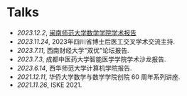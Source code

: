 # <i class="fas fa-comment-dots"></i> Talks
- *2023.12.2*, [闽南师范大学数学学院学术报告](https://math.mnnu.edu.cn/info/1101/7033.htm)
- *2023.11.24*, 2023年四川省博士后医工交叉学术交流主持. 
- *2023.7.11*, 西南财经大学"双优"论坛报告. 
- *2023.7.3*, 成都中医药大学智能医学学院学术沙龙报告. 
- *2023.6.14*, 西华师范大学计算机学院报告. 
- *2021.12.11*, 华侨大学数学与数学学院创院 60 周年系列讲座. 
- *2021.11.26*, ISKE 2021.
